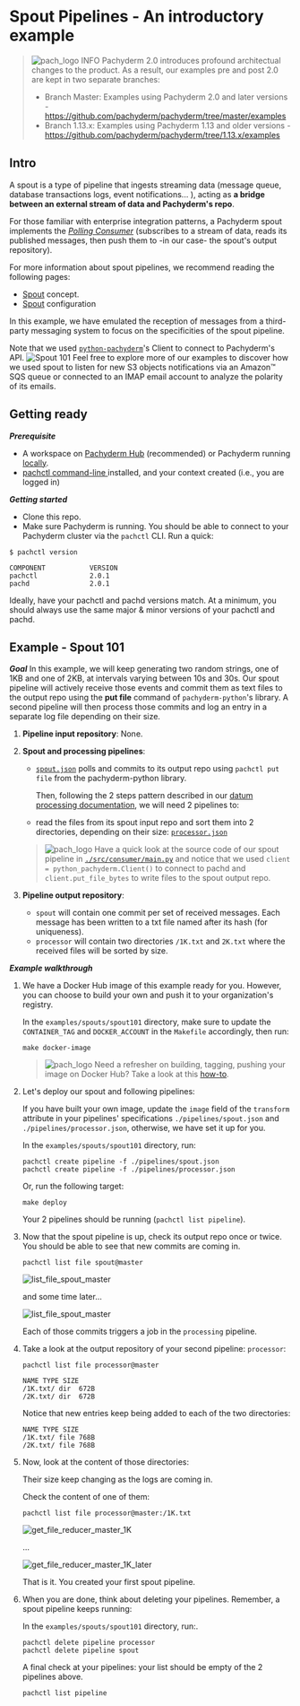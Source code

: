 # Spout Pipelines - An introductory example

>![pach_logo](./img/pach_logo.svg) INFO Pachyderm 2.0 introduces profound architectual changes to the product. As a result, our examples pre and post 2.0 are kept in two separate branches:
> - Branch Master: Examples using Pachyderm 2.0 and later versions - https://github.com/pachyderm/pachyderm/tree/master/examples
> - Branch 1.13.x: Examples using Pachyderm 1.13 and older versions - https://github.com/pachyderm/pachyderm/tree/1.13.x/examples

## Intro
A spout is a type of pipeline that ingests 
streaming data (message queue, database transactions logs,
event notifications... ), 
acting as **a bridge
between an external stream of data and Pachyderm's repo**.

For those familiar with enterprise integration patterns,
a Pachyderm spout implements the
*[Polling Consumer](https://www.enterpriseintegrationpatterns.com/patterns/messaging/PollingConsumer.html)* 
(subscribes to a stream of data,
reads its published messages, 
then push them to -in our case- the spout's output repository).

For more information about spout pipelines,
we recommend reading the following pages:

- [Spout](https://docs.pachyderm.com/latest/concepts/pipeline-concepts/pipeline/spout/) concept.
- [Spout](https://docs.pachyderm.com/latest/reference/pipeline_spec/#spout-optional) configuration 


In this example, we have emulated the reception 
of messages from a third-party messaging system
to focus on the specificities of the spout pipeline.

Note that we used [`python-pachyderm`](https://github.com/pachyderm/python-pachyderm)'s Client to connect to Pachyderm's API.
![Spout 101](./img/spout101.png)
Feel free to explore more of our examples
to discover how we used spout to listen
for new S3 objects notifications via an Amazon™ SQS queue
or connected to an IMAP email account
to analyze the polarity of its emails.

## Getting ready
***Prerequisite***
- A workspace on [Pachyderm Hub](https://docs.pachyderm.com/latest/hub/hub_getting_started/) (recommended) or Pachyderm running [locally](https://docs.pachyderm.com/latest/getting_started/local_installation/).
- [pachctl command-line ](https://docs.pachyderm.com/latest/getting_started/local_installation/#install-pachctl) installed, and your context created (i.e., you are logged in)

***Getting started***
- Clone this repo.
- Make sure Pachyderm is running. You should be able to connect to your Pachyderm cluster via the `pachctl` CLI. 
Run a quick:
```shell
$ pachctl version

COMPONENT           VERSION
pachctl             2.0.1
pachd               2.0.1
```
Ideally, have your pachctl and pachd versions match. At a minimum, you should always use the same major & minor versions of your pachctl and pachd. 

## Example - Spout 101 
***Goal***
In this example,
we will keep generating two random strings, 
one of 1KB and one of 2KB,
at intervals varying between 10s and 30s.
Our spout pipeline will actively receive
those events and commit them as text files
to the output repo 
using the **put file** command
of `pachyderm-python`'s library. 
A second pipeline will then process those commits
and log an entry in a separate log file
depending on their size.


1. **Pipeline input repository**: None. 

1. **Spout and processing pipelines**: 
    - [`spout.json`](./pipelines/spout.json) polls and commits to its output repo using `pachctl put file` from the pachyderm-python library.  

        Then, following the 2 steps pattern described in our [datum processing documentation](https://docs.pachyderm.com/latest/concepts/pipeline-concepts/datum/relationship-between-datums/), we will need 2 pipelines to:
    - read the files from its spout input repo and sort them into 2 directories, depending on their size: [`processor.json`](./pipelines/processor.json) 

    >![pach_logo](./img/pach_logo.svg) Have a quick look at the source code of our spout pipeline in [`./src/consumer/main.py`](./src/consumer/main.py) and notice that we used `client = python_pachyderm.Client()` to connect to pachd and `client.put_file_bytes` to write files to the spout output repo. 


1. **Pipeline output repository**: 
    - `spout` will contain one commit per set of received messages. Each message has been written to a txt file named after its hash (for uniqueness). 
    - `processor` will contain two directories `/1K.txt` and `2K.txt` where the received files will be sorted by size.


***Example walkthrough***

1.  We have a Docker Hub image of this example ready for you.
    However, you can choose to build your own and push it to your organization's registry.
    
    In the `examples/spouts/spout101` directory,
    make sure to update the `CONTAINER_TAG` and `DOCKER_ACCOUNT` in the `Makefile` accordingly,
    then run:

    ```shell
    make docker-image
    ```
    >![pach_logo](./img/pach_logo.svg) Need a refresher on building, tagging, pushing your image on Docker Hub? Take a look at this [how-to](https://docs.pachyderm.com/latest/how-tos/developer-workflow/working-with-pipelines/).

1. Let's deploy our spout and following pipelines: 

    If you have built your own image, update the `image` field of the `transform` attribute in your pipelines' specifications `./pipelines/spout.json` and `./pipelines/processor.json`, otherwise, we have set it up for you.

    In the `examples/spouts/spout101` directory, run:
    ```shell
	pachctl create pipeline -f ./pipelines/spout.json
	pachctl create pipeline -f ./pipelines/processor.json
    ```
    Or, run the following target: 
    ```shell
    make deploy
    ```
    Your 2 pipelines should be running (`pachctl list pipeline`).

1. Now that the spout pipeline is up, check its output repo once or twice. 
    You should be able to see that new commits are coming in.
    
    ```shell
    pachctl list file spout@master
    ```
    ![list_file_spout_master](./img/pachctl_list_file_spout_master.png)

    and some time later...

    ![list_file_spout_master](./img/pachctl_list_file_spout_master_later.png)
    
    Each of those commits triggers a job in the `processing` pipeline.

1. Take a look at the output repository of your second pipeline: `processor`:
    ```shell
    pachctl list file processor@master
    ```
    ```
    NAME TYPE SIZE
    /1K.txt/ dir  672B
    /2K.txt/ dir  672B
    ```
    Notice that new entries keep being added to each of the two directories:
    ```
    NAME TYPE SIZE
    /1K.txt/ file 768B
    /2K.txt/ file 768B
    ```

1. Now, look at the content of those directories:

    Their size keep changing as the logs are coming in.

    Check the content of one of them:
    ```shell
    pachctl list file processor@master:/1K.txt
    ```
    ![get_file_reducer_master_1K](./img/pachctl_get_file_reducer_master_1K.png)

    ...

    ![get_file_reducer_master_1K_later](./img/pachctl_get_file_reducer_master_1K_later.png)   

    That is it. You created your first spout pipeline.

1. When you are done, think about deleting your pipelines.
Remember, a spout pipeline keeps running: 

    In the `examples/spouts/spout101` directory, run:.
    ```shell
    pachctl delete pipeline processor
    pachctl delete pipeline spout
    ```
 
    
    A final check at your pipelines: your list should be empty of the 2 pipelines above. 
    ```shell
    pachctl list pipeline
    ```
